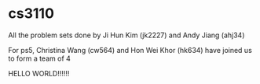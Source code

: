 cs3110
======

All the problem sets done by Ji Hun Kim (jk2227) and Andy Jiang (ahj34)

For ps5, Christina Wang (cw564) and Hon Wei Khor (hk634) have joined us to form a team of 4

HELLO WORLD!!!!!!
